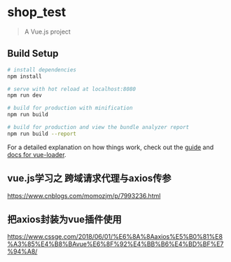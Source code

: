 # shop_test

> A Vue.js project

## Build Setup

``` bash
# install dependencies
npm install

# serve with hot reload at localhost:8080
npm run dev

# build for production with minification
npm run build

# build for production and view the bundle analyzer report
npm run build --report
```

For a detailed explanation on how things work, check out the [guide](http://vuejs-templates.github.io/webpack/) and [docs for vue-loader](http://vuejs.github.io/vue-loader).


## vue.js学习之 跨域请求代理与axios传参
https://www.cnblogs.com/momozjm/p/7993236.html

## 把axios封装为vue插件使用
https://www.cssge.com/2018/06/01/%E6%8A%8Aaxios%E5%B0%81%E8%A3%85%E4%B8%BAvue%E6%8F%92%E4%BB%B6%E4%BD%BF%E7%94%A8/
